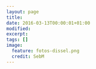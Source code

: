 ```yaml
---
layout: page
title: 
date: 2016-03-13T00:00:01+01:00
modified:
excerpt:
tags: []
image: 
  feature: fotos-dissel.png
  credit: SebM
---
```


